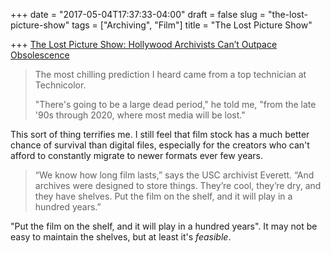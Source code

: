 +++
date = "2017-05-04T17:37:33-04:00"
draft = false
slug = "the-lost-picture-show"
tags = ["Archiving", "Film"]
title = "The Lost Picture Show"

+++
<a href="http://spectrum.ieee.org/computing/it/the-lost-picture-show-hollywood-archivists-cant-outpace-obsolescence">The Lost Picture Show: Hollywood Archivists Can’t Outpace Obsolescence</a>

<blockquote>
The most chilling prediction I heard came from a top technician at Technicolor.

"There's going to be a large dead period," he told me, "from the late '90s through 2020, where most media will be lost."
</blockquote>

This sort of thing terrifies me. I still feel that film stock has a much better chance of 
survival than digital files, especially for the creators who can't afford to constantly
migrate to newer formats ever few years.

<blockquote>
“We know how long film lasts,” says the USC archivist Everett. “And archives were designed to store things. They’re cool, they’re dry, and they have shelves. Put the film on the shelf, and it will play in a hundred years.”
</blockquote>

"Put the film on the shelf, and it will play in a hundred years". It may not be easy to
maintain the shelves, but at least it's <em>feasible</em>.
